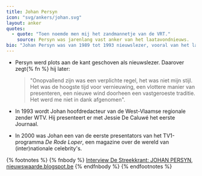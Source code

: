 ```yaml
---
title: Johan Persyn
icon: "svg/ankers/johan.svg"
layout: anker
quotes:
  - quote: "Toen noemde men mij het zandmannetje van de VRT."
    source: Persyn was jarenlang vast anker van het laatavondnieuws.
bio: "Johan Persyn was van 1989 tot 1993 nieuwslezer, vooral van het laatavondnieuws."
---
```


* Persyn werd plots aan de kant geschoven als nieuwslezer. Daarover zegt{% fn %} hij later:
  > "Onopvallend zijn was een verplichte regel, het was niet mijn stijl. Het was de hoogste tijd voor vernieuwing, een vlottere manier van presenteren, een nieuwe wind doorheen een vastgeroeste traditie. Het werd me niet in dank afgenomen".

* In 1993 wordt Johan hoofdredacteur van de West-Vlaamse regionale zender WTV. Hij presenteert er met Jessie De Caluwé het eerste Journaal.

* In 2000 was Johan een van de eerste presentators van het TV1-programma <cite>De Rode Loper</cite>, een magazine over de wereld van (inter)nationale celebrity's.

{% footnotes %}
{% fnbody %}
<a href="http://nieuwswaarde.blogspot.be/2014/08/interview-de-streekkrant-johan-persyn.html">Interview De Streekkrant: JOHAN PERSYN, nieuwswaarde.blogspot.be</a>
{% endfnbody %}
{% endfootnotes %}
